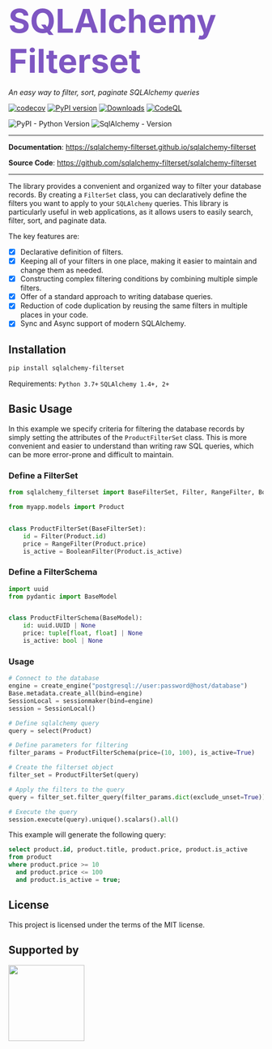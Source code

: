 <span style="font-size: 65px; color: #7e56c2">**SQLAlchemy Filterset**</span>

<p align="left">
    <em>An easy way to filter, sort, paginate SQLAlchemy queries</em>
</p>

[![codecov](https://codecov.io/gh/sqlalchemy-filterset/sqlalchemy-filterset/branch/main/graph/badge.svg)](https://codecov.io/gh/sqlalchemy-filterset/sqlalchemy-filterset)
[![PyPI version](https://badge.fury.io/py/sqlalchemy-filterset.svg)](https://badge.fury.io/py/sqlalchemy-filterset)
[![Downloads](https://pepy.tech/badge/sqlalchemy-filterset)](https://pepy.tech/project/sqlalchemy-filterset)
[![CodeQL](https://github.com/sqlalchemy-filterset/sqlalchemy-filterset/actions/workflows/codeql.yml/badge.svg)](https://github.com/sqlalchemy-filterset/sqlalchemy-filterset/actions/workflows/codeql.yml)


<img alt="PyPI - Python Version" src="https://img.shields.io/pypi/pyversions/sqlalchemy-filterset?color=%2334D058">
<img alt="SqlAlchemy - Version" src="https://img.shields.io/badge/sqlalchemy-_1.4+%7C_2.0+-%2334D058">

---
**Documentation**: <a href="https://sqlalchemy-filterset.github.io/sqlalchemy-filterset/" target="_blank">https://sqlalchemy-filterset.github.io/sqlalchemy-filterset</a>

**Source Code**: <a href="https://github.com/sqlalchemy-filterset/sqlalchemy-filterset" target="_blank">https://github.com/sqlalchemy-filterset/sqlalchemy-filterset</a>

---
The library provides a convenient and organized way to filter your database records.
By creating a `FilterSet` class, you can declaratively define the filters you want to apply to your `SQLAlchemy` queries.
This library is particularly useful in web applications, as it allows users to easily search, filter, sort, and paginate data.

The key features are:

* [X] Declarative definition of filters.
* [X] Keeping all of your filters in one place, making it easier to maintain and change them as needed.
* [X] Constructing complex filtering conditions by combining multiple simple filters.
* [X] Offer of a standard approach to writing database queries.
* [X] Reduction of code duplication by reusing the same filters in multiple places in your code.
* [X] Sync and Async support of modern SQLAlchemy.

## Installation

```bash
pip install sqlalchemy-filterset
```
Requirements: `Python 3.7+` `SQLAlchemy 1.4+, 2+`


## Basic Usage

In this example we specify criteria for filtering the database records
by simply setting the attributes of the `ProductFilterSet` class.
This is more convenient and easier to understand than writing raw SQL queries, which
can be more error-prone and difficult to maintain.

### Define a FilterSet

```python
from sqlalchemy_filterset import BaseFilterSet, Filter, RangeFilter, BooleanFilter

from myapp.models import Product


class ProductFilterSet(BaseFilterSet):
    id = Filter(Product.id)
    price = RangeFilter(Product.price)
    is_active = BooleanFilter(Product.is_active)
```
### Define a FilterSchema
```python
import uuid
from pydantic import BaseModel


class ProductFilterSchema(BaseModel):
    id: uuid.UUID | None
    price: tuple[float, float] | None
    is_active: bool | None
```

### Usage
```python
# Connect to the database
engine = create_engine("postgresql://user:password@host/database")
Base.metadata.create_all(bind=engine)
SessionLocal = sessionmaker(bind=engine)
session = SessionLocal()

# Define sqlalchemy query
query = select(Product)

# Define parameters for filtering
filter_params = ProductFilterSchema(price=(10, 100), is_active=True)

# Create the filterset object
filter_set = ProductFilterSet(query)

# Apply the filters to the query
query = filter_set.filter_query(filter_params.dict(exclude_unset=True))

# Execute the query
session.execute(query).unique().scalars().all()
```

This example will generate the following query:
```sql
select product.id, product.title, product.price, product.is_active
from product
where product.price >= 10
  and product.price <= 100
  and product.is_active = true;
```


## License

This project is licensed under the terms of the MIT license.


## Supported by
<a href="https://idaproject.com/" target="_blank" title="idaproject"><img width=150 src="https://sqlalchemy-filterset.github.io/sqlalchemy-filterset/img/idaproject.png"></a>
